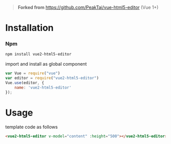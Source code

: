 > **Forked from** https://github.com/PeakTai/vue-html5-editor (Vue 1+)

# Installation

### Npm


```bash
npm install vue2-html5-editor
```

import and install as global component

```js
var Vue = require("vue")
var editor = require("vue2-html5-editor")
Vue.use(editor, {
    name: 'vue2-html5-editor'
});
```

# Usage

template code as follows

```html
<vue2-html5-editor v-model="content" :height="500"></vue2-html5-editor>
```
